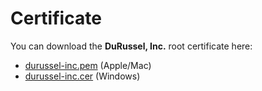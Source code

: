 # Certificate

You can download the **DuRussel, Inc.** root certificate here:

* [durussel-inc.pem](./assets/certs/durussel-inc.pem) (Apple/Mac)
* [durussel-inc.cer](./assets/certs/durussel-inc.cer) (Windows)
